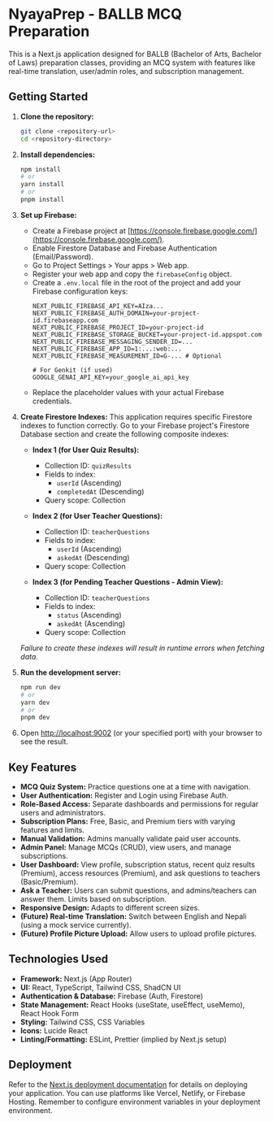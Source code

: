 # NyayaPrep - BALLB MCQ Preparation

This is a Next.js application designed for BALLB (Bachelor of Arts, Bachelor of Laws) preparation classes, providing an MCQ system with features like real-time translation, user/admin roles, and subscription management.

## Getting Started

1.  **Clone the repository:**
    ```bash
    git clone <repository-url>
    cd <repository-directory>
    ```
2.  **Install dependencies:**
    ```bash
    npm install
    # or
    yarn install
    # or
    pnpm install
    ```
3.  **Set up Firebase:**
    *   Create a Firebase project at [https://console.firebase.google.com/](https://console.firebase.google.com/).
    *   Enable Firestore Database and Firebase Authentication (Email/Password).
    *   Go to Project Settings > Your apps > Web app.
    *   Register your web app and copy the `firebaseConfig` object.
    *   Create a `.env.local` file in the root of the project and add your Firebase configuration keys:
        ```env
        NEXT_PUBLIC_FIREBASE_API_KEY=AIza...
        NEXT_PUBLIC_FIREBASE_AUTH_DOMAIN=your-project-id.firebaseapp.com
        NEXT_PUBLIC_FIREBASE_PROJECT_ID=your-project-id
        NEXT_PUBLIC_FIREBASE_STORAGE_BUCKET=your-project-id.appspot.com
        NEXT_PUBLIC_FIREBASE_MESSAGING_SENDER_ID=...
        NEXT_PUBLIC_FIREBASE_APP_ID=1:...:web:...
        NEXT_PUBLIC_FIREBASE_MEASUREMENT_ID=G-... # Optional

        # For Genkit (if used)
        GOOGLE_GENAI_API_KEY=your_google_ai_api_key
        ```
    *   Replace the placeholder values with your actual Firebase credentials.

4.  **Create Firestore Indexes:**
    This application requires specific Firestore indexes to function correctly. Go to your Firebase project's Firestore Database section and create the following composite indexes:

    *   **Index 1 (for User Quiz Results):**
        *   Collection ID: `quizResults`
        *   Fields to index:
            *   `userId` (Ascending)
            *   `completedAt` (Descending)
        *   Query scope: Collection

    *   **Index 2 (for User Teacher Questions):**
        *   Collection ID: `teacherQuestions`
        *   Fields to index:
            *   `userId` (Ascending)
            *   `askedAt` (Descending)
        *   Query scope: Collection

    *   **Index 3 (for Pending Teacher Questions - Admin View):**
        *   Collection ID: `teacherQuestions`
        *   Fields to index:
            *   `status` (Ascending)
            *   `askedAt` (Ascending)
        *   Query scope: Collection

    *Failure to create these indexes will result in runtime errors when fetching data.*

5.  **Run the development server:**
    ```bash
    npm run dev
    # or
    yarn dev
    # or
    pnpm dev
    ```

6.  Open [http://localhost:9002](http://localhost:9002) (or your specified port) with your browser to see the result.

## Key Features

*   **MCQ Quiz System:** Practice questions one at a time with navigation.
*   **User Authentication:** Register and Login using Firebase Auth.
*   **Role-Based Access:** Separate dashboards and permissions for regular users and administrators.
*   **Subscription Plans:** Free, Basic, and Premium tiers with varying features and limits.
*   **Manual Validation:** Admins manually validate paid user accounts.
*   **Admin Panel:** Manage MCQs (CRUD), view users, and manage subscriptions.
*   **User Dashboard:** View profile, subscription status, recent quiz results (Premium), access resources (Premium), and ask questions to teachers (Basic/Premium).
*   **Ask a Teacher:** Users can submit questions, and admins/teachers can answer them. Limits based on subscription.
*   **Responsive Design:** Adapts to different screen sizes.
*   **(Future) Real-time Translation:** Switch between English and Nepali (using a mock service currently).
*   **(Future) Profile Picture Upload:** Allow users to upload profile pictures.

## Technologies Used

*   **Framework:** Next.js (App Router)
*   **UI:** React, TypeScript, Tailwind CSS, ShadCN UI
*   **Authentication & Database:** Firebase (Auth, Firestore)
*   **State Management:** React Hooks (useState, useEffect, useMemo), React Hook Form
*   **Styling:** Tailwind CSS, CSS Variables
*   **Icons:** Lucide React
*   **Linting/Formatting:** ESLint, Prettier (implied by Next.js setup)

## Deployment

Refer to the [Next.js deployment documentation](https://nextjs.org/docs/deployment) for details on deploying your application. You can use platforms like Vercel, Netlify, or Firebase Hosting. Remember to configure environment variables in your deployment environment.
